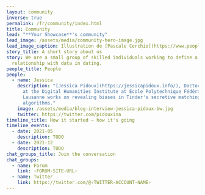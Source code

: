 ```yaml
---
layout: community
inverse: true
permalink: /fr/community/index.html
title: Community
lead: "**Your Showcase**'s community"
lead_image: /assets/media/community-hero-image.jpg
lead_image_caption: Illustration de [Pascale Cerchio](https://www.peoplerise.net/wp-content/uploads/2020/07/ale-cerchio.png)
story_title: A short story about us
story: We are a small group of skilled individuals working to define a new
  relationship with data in dating.
people_title: People
people:
  - name: Jessica
    description: "[Jessica Pidoux](https://jessicapidoux.info/), Doctoral Researcher
      at the Digital Humanities Institute at École Polytechnique Fédérale de
      Lausanne works on revealing biases in Tinder's secretive matching
      algorithms."
    image: /assets/media/blog-interview-jessica-pidoux-bw.jpg
    twitter: https://twitter.com/pidouxina
timeline_title: How it started — how it's going
timeline_events:
  - date: 2021-05
    description: TODO
  - date: 2021-12
    description: TODO
chat_groups_title: Join the conversation
chat_groups:
  - name: Forum
    link: ‹FORUM-SITE-URL›
  - name: Twitter
    link: https://twitter.com/@‹TWITTER-ACCOUNT-NAME›
---
```

